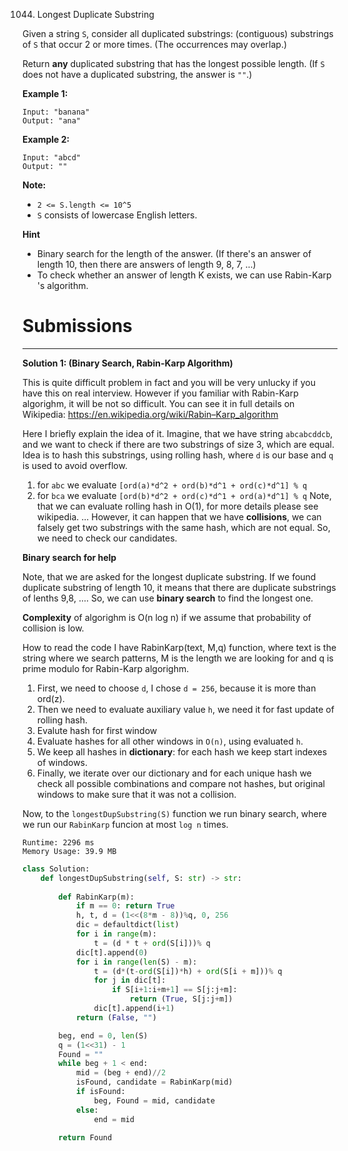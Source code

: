 1044. Longest Duplicate Substring

Given a string `S`, consider all duplicated substrings: (contiguous) substrings of `S` that occur 2 or more times.  (The occurrences may overlap.)

Return **any** duplicated substring that has the longest possible length.  (If `S` does not have a duplicated substring, the answer is `""`.)

 

**Example 1:**
```
Input: "banana"
Output: "ana"
```

**Example 2:**
```
Input: "abcd"
Output: ""
````

**Note:**

* `2 <= S.length <= 10^5`
* `S` consists of lowercase English letters.

**Hint**

* Binary search for the length of the answer. (If there's an answer of length 10, then there are answers of length 9, 8, 7, ...)
* To check whether an answer of length K exists, we can use Rabin-Karp 's algorithm.

# Submissions
---
**Solution 1: (Binary Search, Rabin-Karp Algorithm)**

This is quite difficult problem in fact and you will be very unlucky if you have this on real interview. However if you familiar with Rabin-Karp algorighm, it will be not so difficult.
You can see it in full details on Wikipedia: https://en.wikipedia.org/wiki/Rabin–Karp_algorithm

Here I briefly explain the idea of it. Imagine, that we have string `abcabcddcb`, and we want to check if there are two substrings of size 3, which are equal. Idea is to hash this substrings, using rolling hash, where `d` is our base and `q` is used to avoid overflow.

1. for `abc` we evaluate `[ord(a)*d^2 + ord(b)*d^1 + ord(c)*d^1] % q`
1. for `bca` we evaluate `[ord(b)*d^2 + ord(c)*d^1 + ord(a)*d^1] % q`
Note, that we can evaluate rolling hash in O(1), for more details please see wikipedia.
...
However, it can happen that we have **collisions**, we can falsely get two substrings with the same hash, which are not equal. So, we need to check our candidates.

**Binary search for help**

Note, that we are asked for the longest duplicate substring. If we found duplicate substring of length 10, it means that there are duplicate substrings of lenths 9,8, .... So, we can use **binary search** to find the longest one.

**Complexity** of algorighm is O(n log n) if we assume that probability of collision is low.

How to read the code
I have RabinKarp(text, M,q) function, where text is the string where we search patterns, M is the length we are looking for and q is prime modulo for Rabin-Karp algorighm.

1. First, we need to choose `d`, I chose `d = 256`, because it is more than ord(z).
1. Then we need to evaluate auxiliary value `h`, we need it for fast update of rolling hash.
1. Evalute hash for first window
1. Evaluate hashes for all other windows in `O(n)`, using evaluated `h`.
1. We keep all hashes in **dictionary**: for each hash we keep start indexes of windows.
1. Finally, we iterate over our dictionary and for each unique hash we check all possible combinations and compare not hashes, but original windows to make sure that it was not a collision.

Now, to the `longestDupSubstring(S)` function we run binary search, where we run our `RabinKarp` funcion at most `log n` times.

```
Runtime: 2296 ms
Memory Usage: 39.9 MB
```
```python
class Solution:
    def longestDupSubstring(self, S: str) -> str:
        
        def RabinKarp(m):
            if m == 0: return True
            h, t, d = (1<<(8*m - 8))%q, 0, 256
            dic = defaultdict(list)
            for i in range(m): 
                t = (d * t + ord(S[i]))% q
            dic[t].append(0)
            for i in range(len(S) - m):
                t = (d*(t-ord(S[i])*h) + ord(S[i + m]))% q
                for j in dic[t]:
                    if S[i+1:i+m+1] == S[j:j+m]:
                        return (True, S[j:j+m])
                dic[t].append(i+1)
            return (False, "")

        beg, end = 0, len(S)
        q = (1<<31) - 1 
        Found = ""
        while beg + 1 < end:
            mid = (beg + end)//2
            isFound, candidate = RabinKarp(mid)
            if isFound:
                beg, Found = mid, candidate
            else:
                end = mid

        return Found
```